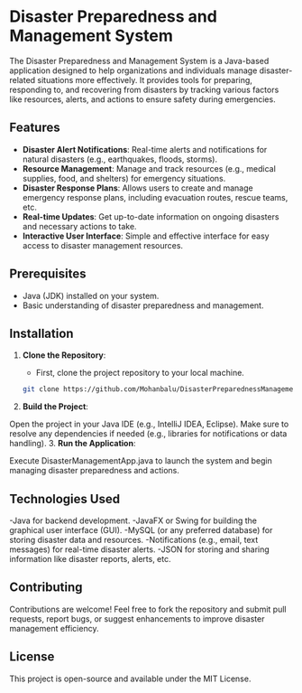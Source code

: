 # Disaster Preparedness and Management System

The Disaster Preparedness and Management System is a Java-based application designed to help organizations and individuals manage disaster-related situations more effectively. It provides tools for preparing, responding to, and recovering from disasters by tracking various factors like resources, alerts, and actions to ensure safety during emergencies.

## Features
- **Disaster Alert Notifications**: Real-time alerts and notifications for natural disasters (e.g., earthquakes, floods, storms).
- **Resource Management**: Manage and track resources (e.g., medical supplies, food, and shelters) for emergency situations.
- **Disaster Response Plans**: Allows users to create and manage emergency response plans, including evacuation routes, rescue teams, etc.
- **Real-time Updates**: Get up-to-date information on ongoing disasters and necessary actions to take.
- **Interactive User Interface**: Simple and effective interface for easy access to disaster management resources.

## Prerequisites

- Java (JDK) installed on your system.
- Basic understanding of disaster preparedness and management.

## Installation

1. **Clone the Repository**:
   - First, clone the project repository to your local machine.

   ```bash
   git clone https://github.com/Mohanbalu/DisasterPreparednessManagement.git
2. **Build the Project**:

Open the project in your Java IDE (e.g., IntelliJ IDEA, Eclipse).
Make sure to resolve any dependencies if needed (e.g., libraries for notifications or data handling).
3. **Run the Application**:

Execute DisasterManagementApp.java to launch the system and begin managing disaster preparedness and actions.
## Technologies Used
-Java for backend development.
-JavaFX or Swing for building the graphical user interface (GUI).
-MySQL (or any preferred database) for storing disaster data and resources.
-Notifications (e.g., email, text messages) for real-time disaster alerts.
-JSON for storing and sharing information like disaster reports, alerts, etc.
## Contributing
Contributions are welcome! Feel free to fork the repository and submit pull requests, report bugs, or suggest enhancements to improve disaster management efficiency.

## License
This project is open-source and available under the MIT License.

